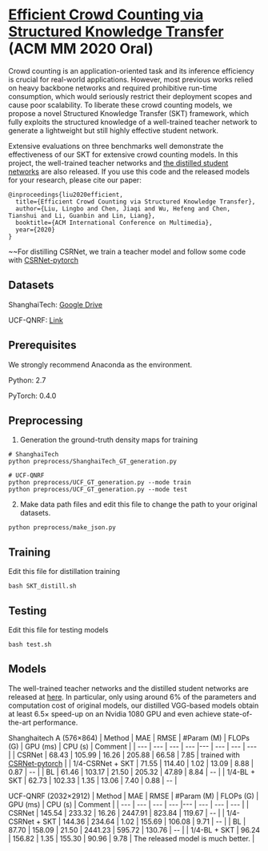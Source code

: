 # [Efficient Crowd Counting via Structured Knowledge Transfer](https://arxiv.org/abs/2003.10120) (ACM MM 2020 Oral)

Crowd counting is an application-oriented task and its inference efficiency is crucial for real-world applications. However, most previous works relied on heavy backbone networks and required prohibitive run-time consumption, which would seriously restrict their deployment scopes and cause poor scalability. To liberate these crowd counting models, we propose a novel Structured Knowledge Transfer (SKT) framework, which fully exploits the structured knowledge of a well-trained teacher network to generate a lightweight but still highly effective student network. 

Extensive evaluations on three benchmarks well demonstrate the effectiveness of our SKT for extensive crowd counting models. In this project, the well-trained teacher networks and [the distilled student networks](https://drive.google.com/drive/folders/17oxen8sNHtumcFL8hu9Z0Owuc6dWD8zV?usp=sharing) are also released. If you use this code and the released models for your research, please cite our paper:

```
@inproceedings{liu2020efficient,
  title={Efficient Crowd Counting via Structured Knowledge Transfer},
  author={Liu, Lingbo and Chen, Jiaqi and Wu, Hefeng and Chen, Tianshui and Li, Guanbin and Lin, Liang},
  booktitle={ACM International Conference on Multimedia},
  year={2020}
}
```
  


~~For distilling CSRNet, we train a teacher model and follow some code with [CSRNet-pytorch](https://github.com/leeyeehoo/CSRNet-pytorch)

## Datasets
ShanghaiTech: [Google Drive](https://drive.google.com/open?id=16dhJn7k4FWVwByRsQAEpl9lwjuV03jVI)

UCF-QNRF: [Link](https://www.crcv.ucf.edu/data/ucf-qnrf/)

## Prerequisites
We strongly recommend Anaconda as the environment.

Python: 2.7

PyTorch: 0.4.0

## Preprocessing

1. Generation the ground-truth density maps for training

```
# ShanghaiTech
python preprocess/ShanghaiTech_GT_generation.py
```

```
# UCF-QNRF
python preprocess/UCF_GT_generation.py --mode train
python preprocess/UCF_GT_generation.py --mode test
```

2. Make data path files and edit this file to change the path to your original datasets.

```
python preprocess/make_json.py
```


## Training

Edit this file for distillation training

```
bash SKT_distill.sh
```

## Testing

Edit this file for testing models
```
bash test.sh
```

## Models
The well-trained teacher networks and the distilled student networks are released at [here](https://drive.google.com/drive/folders/17oxen8sNHtumcFL8hu9Z0Owuc6dWD8zV?usp=sharing). In particular, only using around 6% of the parameters and computation cost of original models, our distilled VGG-based models obtain at least 6.5× speed-up on an Nvidia 1080 GPU and even achieve state-of-the-art performance.

Shanghaitech A (576×864)
| Method | MAE | RMSE | #Param (M) | FLOPs (G) | GPU (ms) | CPU (s) | Comment | 
| --- | --- |  --- | --- |--- | --- | --- | --- |
| CSRNet | 68.43 | 105.99 | 16.26 | 205.88 | 66.58 | 7.85  | trained with [CSRNet-pytorch](https://github.com/leeyeehoo/CSRNet-pytorch) |
| 1/4-CSRNet + SKT | 71.55 | 114.40 | 1.02 | 13.09 | 8.88 | 0.87 | -- |
| BL | 61.46 | 103.17 | 21.50 | 205.32 | 47.89 |  8.84 | -- |
| 1/4-BL + SKT | 62.73 | 102.33 | 1.35 | 13.06 | 7.40 | 0.88 | -- |

UCF-QNRF (2032×2912)
| Method | MAE | RMSE | #Param (M) | FLOPs (G) | GPU (ms) | CPU (s) | Comment | 
| --- | --- |  --- | --- |--- | --- | --- | --- |
| CSRNet | 145.54 | 233.32 | 16.26 | 2447.91 | 823.84 | 119.67 | -- |
| 1/4-CSRNet + SKT | 144.36 | 234.64 | 1.02 | 155.69 | 106.08 | 9.71 | -- |
| BL | 87.70 | 158.09 | 21.50 | 2441.23 | 595.72 | 130.76 | -- |
| 1/4-BL + SKT | 96.24 | 156.82 | 1.35 | 155.30 | 90.96 | 9.78 | The released model is much better. |
